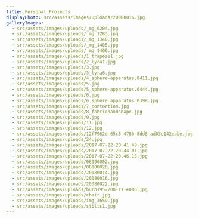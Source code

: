 ```yaml
---
title: Personal Projects
displayPhoto: src/assets/images/uploads/20080016.jpg
galleryImages:
  - src/assets/images/uploads/_mg_0204.jpg
  - src/assets/images/uploads/_mg_1283.jpg
  - src/assets/images/uploads/_mg_1340.jpg
  - src/assets/images/uploads/_mg_1405.jpg
  - src/assets/images/uploads/_mg_1406.jpg
  - src/assets/images/uploads/1_trapeze1.jpg
  - src/assets/images/uploads/2_lyra1.jpg
  - src/assets/images/uploads/3.jpg
  - src/assets/images/uploads/3_lyra6.jpg
  - src/assets/images/uploads/4_sphere-apparatus.0411.jpg
  - src/assets/images/uploads/5.jpg
  - src/assets/images/uploads/5_sphere-apparatus.0444.jpg
  - src/assets/images/uploads/6.jpg
  - src/assets/images/uploads/6_sphere_apparatus_0398.jpg
  - src/assets/images/uploads/7_contortion.jpg
  - src/assets/images/uploads/8_fabrichandshape.jpg
  - src/assets/images/uploads/9.jpg
  - src/assets/images/uploads/11.jpg
  - src/assets/images/uploads/12.jpg
  - src/assets/images/uploads/12f7962e-65c5-4780-8dd8-ad03e142cabe.jpg
  - src/assets/images/uploads/24.jpg
  - src/assets/images/uploads/2017-07-22-20.41.49.jpg
  - src/assets/images/uploads/2017-07-22-20.44.01.jpg
  - src/assets/images/uploads/2017-07-22-20.46.15.jpg
  - src/assets/images/uploads/08090002.jpg
  - src/assets/images/uploads/08100020.jpg
  - src/assets/images/uploads/20080014.jpg
  - src/assets/images/uploads/20080016.jpg
  - src/assets/images/uploads/20080022.jpg
  - src/assets/images/uploads/burns952200-r1-e006.jpg
  - src/assets/images/uploads/chair.jpg
  - src/assets/images/uploads/img_3659.jpg
  - src/assets/images/uploads/stilts1.jpg
---
```

